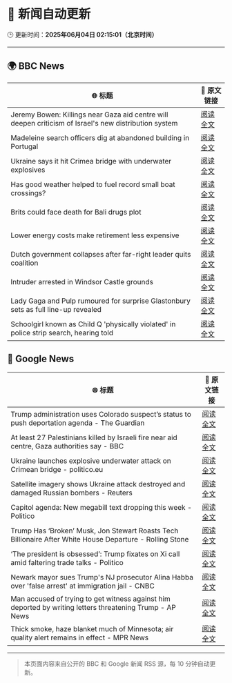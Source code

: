# 🧠 新闻自动更新

🕒 更新时间：**2025年06月04日 02:15:01（北京时间）**

---

## 🌍 BBC News

| 🌐 标题 | 🔗 原文链接 |
|--------|-------------|
| Jeremy Bowen: Killings near Gaza aid centre will deepen criticism of Israel's new distribution system | [阅读全文](https://www.bbc.com/news/articles/c8jgk1w320lo) |
| Madeleine search officers dig at abandoned building in Portugal | [阅读全文](https://www.bbc.com/news/articles/cy4k1vg34wlo) |
| Ukraine says it hit Crimea bridge with underwater explosives | [阅读全文](https://www.bbc.com/news/articles/cz708lpzgxro) |
| Has good weather helped to fuel record small boat crossings? | [阅读全文](https://www.bbc.com/news/articles/cwy3vq22xqzo) |
| Brits could face death for Bali drugs plot | [阅读全文](https://www.bbc.com/news/articles/cewd705yy74o) |
| Lower energy costs make retirement less expensive | [阅读全文](https://www.bbc.com/news/articles/cj42022gqzwo) |
| Dutch government collapses after far-right leader quits coalition | [阅读全文](https://www.bbc.com/news/articles/c0r1x5yyd5wo) |
| Intruder arrested in Windsor Castle grounds | [阅读全文](https://www.bbc.com/news/articles/cx2qw3jzvzeo) |
| Lady Gaga and Pulp rumoured for surprise Glastonbury sets as full line-up revealed | [阅读全文](https://www.bbc.com/news/articles/cx2jd8e6918o) |
| Schoolgirl known as Child Q 'physically violated' in police strip search, hearing told | [阅读全文](https://www.bbc.com/news/articles/cev4k0zke24o) |

## 📰 Google News

| 🌐 标题 | 🔗 原文链接 |
|--------|-------------|
| Trump administration uses Colorado suspect’s status to push deportation agenda - The Guardian | [阅读全文](https://news.google.com/rss/articles/CBMipAFBVV95cUxOZXlONEZLZklCR3kybmh1QU9fR3FDMl9PY2VOZmdpN1FDV2xXbk1fd0ZlTDg0WHJFRkZRYXNMZGtmUDhjZTF5NV8xNUZSQzdGR1lrMm1rekp6ZHEwcDIzelkzRjJVVU1ObW1JaU01TzR3QmZYNkttdFROZjZpdDN0cFdWdUR6SVpELWJHdm5QWGNFcThMOVpXZXN5SEZ0U2N2Y3lZcg?oc=5) |
| At least 27 Palestinians killed by Israeli fire near aid centre, Gaza authorities say - BBC | [阅读全文](https://news.google.com/rss/articles/CBMiWkFVX3lxTE9GcnczaVRlSzVvTnFMTzNvN0hFREE5c192WDk5WUlTNURjRGN5V09iVWk3Z2IxQl9aRGtPMi1yWFhQNmxrLUF4RkEtanJZTjR0b29vN2FlZXRPUdIBX0FVX3lxTFBtZmMxQThydUpzN2xwdHZSdjFCNE1kRzhmdFZRdEVhd1RDOGVVX3BjZkpENFNQRUdsWmRqSXFlVlh0TzVxYmhvdEQ4clNlc0ZNdjVtMVZYdkRkamdrV0tV?oc=5) |
| Ukraine launches explosive underwater attack on Crimean bridge - politico.eu | [阅读全文](https://news.google.com/rss/articles/CBMilwFBVV95cUxOYXNpRUVJbjhpWkhHVHJJbEZUb3d2MHZ5SEwwTW9jRHlyNjVfaE1Xd1hCVjVzQXRkWlM5UE1XUnRIeldWVjFkZ2xsTHVjZ2R1ZEN0ZWd2NUZnSVdxUVd6TktxaXZiUEx2Y2lINVNwZUwtdS1ZVVQwek9XbWFWemk0V1R2ZmlLVXZxbVZ3QnNteF9QbnRhWWJN?oc=5) |
| Satellite imagery shows Ukraine attack destroyed and damaged Russian bombers - Reuters | [阅读全文](https://news.google.com/rss/articles/CBMi0AFBVV95cUxOREZENXJVYW9UTlJmcDhmYnlZOXZieTJialJfdDZUdDZrZWNJM0xJaENzN2s5LVFWNXhPSlZCcVJ2aE4tZ3RxZ0RIcHNuSkYyUFNOcUF3Q3owTGtCRU1BQ1FPR3VnLVQycVgyS0RYdmRBZ2c1V1VtUjZFbHdhMU9pblNzMS1sOWdRN1U0ZFo5dUlaNExrSjBiYTlCemhMd2ZpajIzNU1tYWIxUHZyNUJWczNxdXZ4V2d3RVA3Q1U3S21kOHdZdjYwOFdVaUh6QU12?oc=5) |
| Capitol agenda: New megabill text dropping this week - Politico | [阅读全文](https://news.google.com/rss/articles/CBMiygFBVV95cUxPZjl2anE0Z2hQSmVuaXhoUlV1NGhKUDFCVUNiRUV1N2h2NS03RFE5M0tLa044RkdEbjdOYTdwRnoyXzJncXJsWnFtNkJ6UDhRZkdKdDVuU0ctQU1DU0hRa1dLakQtZVJCcHVvNEQ3dFdYMTE0NUcwTU45cmtpRXZWVVJnOElBVklZeDFsdjhkaVRpeGhXWTVKNC1mSWU4YlN3aENPS3BKVGNIdXBBOG5rYWgwSnNxNDJ2bDE0NURYSU1NVU53d0N6MHdR?oc=5) |
| Trump Has ‘Broken’ Musk, Jon Stewart Roasts Tech Billionaire After White House Departure - Rolling Stone | [阅读全文](https://news.google.com/rss/articles/CBMitAFBVV95cUxNelp2ZV93blV6eHN1SXpKQVl3eXJDSDZtSmJkc09zMngyaldPZXgzMnhHa0FsVE0wdXNJZ0JNZEhtMlRidTlfSzdnU3E1b0NwczFqOEwyTFdUaWVLVkw5UEFmdGxlZVZTcVNXY0M0UWNMaEtWdE5MUWJ6V0VqSlc0TnF1RFBEY1Vma0ZERDByOV8tbnpnUmhWcHByU3Z2YmRiNEZKWktteVVLR1llM29ZeHdmZmU?oc=5) |
| ‘The president is obsessed’: Trump fixates on Xi call amid faltering trade talks - Politico | [阅读全文](https://news.google.com/rss/articles/CBMigAFBVV95cUxOZzBQSWlfWU9GSDdjNDVQak4yWUpYTU1PZUIyYnJnVGxZV3RXZlZfYkpfY2pFTVN6MVJXYXdXXzlzeDIwYXFJWDNBNkJES0dvSm9fcWcxMHZQNEF6anI1R1RMb2lfMDRwNFpLVjh0QWtpUjRPRkwxbVVuNlF1MDc5Sg?oc=5) |
| Newark mayor sues Trump's NJ prosecutor Alina Habba over 'false arrest' at immigration jail - CNBC | [阅读全文](https://news.google.com/rss/articles/CBMidkFVX3lxTE9Yd0ZMZ1E0Z3B5TGFLenpldUo4c2s3djJ1enlKX0JfRDJ5SFJUZmlSRWQ2YmhuamNBTXdaQ2JxLTBfTVdQTkxOU0VZcjRHVXJ0LWFyamxSM1pQLUhPMTJsZ0NYU0l0cmZaOGgyblZSZFl3dXV6MnfSAXtBVV95cUxOU3RMUHk5MmtURlBSekQwa2NwZU1raE9pNk16cThRRGxyS3U3bmxFSTFqV19IUk0wSXB2VlNUREYtVWZkUzRLWHJscVpuVDBRVk5ERF90WkZ1OUtBbWcwdi11LVhlNVAtYm8zdEpUeGhoeUt5eWdJUmUxcEk?oc=5) |
| Man accused of trying to get witness against him deported by writing letters threatening Trump - AP News | [阅读全文](https://news.google.com/rss/articles/CBMiqwFBVV95cUxNTUVockJVNXJFVlBqMEotOU9ta0YwTWtZQnB2RnM1cFlYaDVQS0lpNFF3VW9nLWtrU1pCOEprM1dvVnNmeDJfRnJteGRrSTBfTjVxN18yeF9YbjNKN3U3SF9COE1ZaUs5OXpzaFlTbllHTkFjZ21wcExnTXVLWTdsbE5yREJKQUxrU3kyUUV4ek9XbVJLUnNOcFVxX2VrZnZ5VDJXUUJnN2FfRTA?oc=5) |
| Thick smoke, haze blanket much of Minnesota; air quality alert remains in effect - MPR News | [阅读全文](https://news.google.com/rss/articles/CBMijAFBVV95cUxQOUJYNU4tanVkUTBlNnRIMmNrTXR1dl9EUVNjdThpbjRYY2Fqc0M5RzNRRWlCWUJqalJjTTZlZU9CR3c2T2xmRjBhWGVwb05vd1NfbE9tSG5QQlZNY2tZbGdZZEE3dXYwZEZPdzAtT1JzZUhGN2tBR3dMdFhNc3pHejc2MFQ5R19GZXNxdg?oc=5) |

---
> 本页面内容来自公开的 BBC 和 Google 新闻 RSS 源，每 10 分钟自动更新。